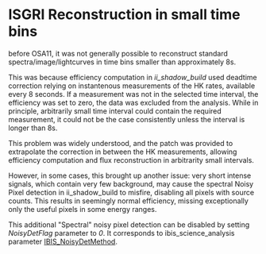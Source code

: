 # ISGRI Reconstruction in small time bins

before OSA11, it was not generally possible to reconstruct standard spectra/image/lightcurves 
in time bins smaller than approximately 8s.

This was because efficiency computation in *ii_shadow_build* used deadtime correction 
relying on instantenous measurements of the HK rates, available every 8 seconds. 
If a measurement was not in the selected time interval, 
the efficiency was set to zero, the data was excluded from the analysis.
While in principle, arbitrarily small time interval could contain the required 
measurement, it could not be the case consistently unless the interval is longer than 8s.

This problem was widely understood, and the patch was provided to extrapolate the correction
in between the HK measurements, allowing efficiency computation and flux reconstruction
in arbitrarity small intervals.

However, in some cases, this brought up another issue: very short intense signals, which
contain very few background, may cause the spectral Noisy Pixel detection in
ii_shadow_build to misfire, disabling all pixels with source counts. This results
in seemingly normal efficiency, missing exceptionally only the useful pixels in some
energy ranges.

This additional "Spectral" noisy pixel detection can be disabled by setting *NoisyDetFlag*
parameter to *0*.
It corresponds to ibis_science_analysis parameter [IBIS_NoisyDetMethod](https://www.isdc.unige.ch/integral/download/osa/doc/11.0/osa_um_ibis/node148.html).



